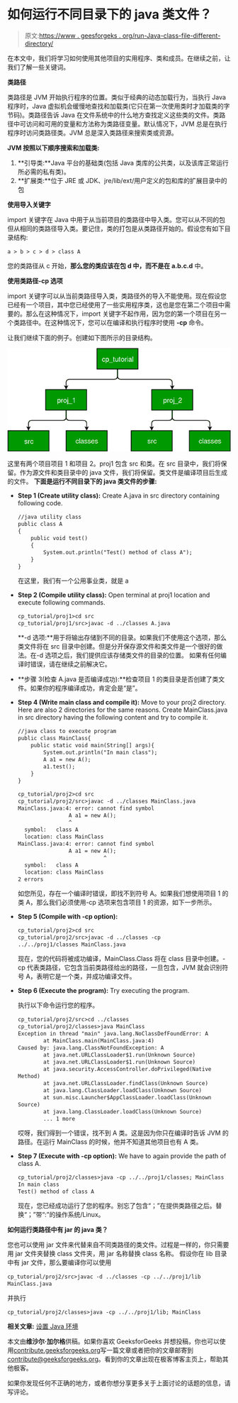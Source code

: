 # 如何运行不同目录下的 java 类文件？

> 原文:[https://www . geesforgeks . org/run-Java-class-file-different-directory/](https://www.geeksforgeeks.org/run-java-class-file-different-directory/)

在本文中，我们将学习如何使用其他项目的实用程序、类和成员。在继续之前，让我们了解一些关键词。

**类路径**

类路径是 JVM 开始执行程序的位置。类似于经典的动态加载行为，当执行 Java 程序时，Java 虚拟机会缓慢地查找和加载类(它只在第一次使用类时才加载类的字节码)。类路径告诉 Java 在文件系统中的什么地方查找定义这些类的文件。类路径中可访问和可用的变量和方法称为类路径变量。默认情况下，JVM 总是在执行程序时访问类路径类。JVM 总是深入类路径来搜索类或资源。

**JVM 按照以下顺序搜索和加载类:**

1.  **引导类:**Java 平台的基础类(包括 Java 类库的公共类，以及该库正常运行所必需的私有类)。
2.  **扩展类:**位于 JRE 或 JDK、jre/lib/ext/用户定义的包和库的扩展目录中的包

**使用导入关键字**

import 关键字在 Java 中用于从当前项目的类路径中导入类。您可以从不同的包但从相同的类路径导入类。要记住，类的打包是从类路径开始的。假设您有如下目录结构:

```
a > b > c > d > class A

```

您的类路径从 c 开始，**那么您的类应该在包 d 中，而不是在 a.b.c.d** 中。

**使用类路径-cp 选项**

import 关键字可以从当前类路径导入类，类路径外的导入不能使用。现在假设您已经有一个项目，其中您已经使用了一些实用程序类，这也是您在第二个项目中需要的。那么在这种情况下，import 关键字不起作用，因为您的第一个项目在另一个类路径中。在这种情况下，您可以在编译和执行程序时使用 **-cp** 命令。

让我们继续下面的例子。创建如下图所示的目录结构。

[![cp_tutorial](img/80c0a0699b959456221fed11fb610c32.png)](https://media.geeksforgeeks.org/wp-content/uploads/runClassJava.jpg)

这里有两个项目项目 1 和项目 2。proj1 包含 src 和类。在 src 目录中，我们将保留。作为源文件和类目录中的 java 文件，我们将保留。类文件是编译项目后生成的文件。
**下面是运行不同目录下的 java 类文件的步骤:**

*   **Step 1 (Create utility class):** Create A.java in src directory containing following code.

    ```
    //java utility class
    public class A
    {
        public void test()
        {
            System.out.println("Test() method of class A");
        }
    }
    ```

    在这里，我们有一个公用事业类，就是 a

*   **Step 2 (Compile utility class):** Open terminal at proj1 location and execute following commands.

    ```
    cp_tutorial/proj1>cd src
    cp_tutorial/proj1/src>javac -d ../classes A.java

    ```

    **-d 选项:**用于将输出存储到不同的目录。如果我们不使用这个选项，那么类文件将在 src 目录中创建。但是分开保存源文件和类文件是一个很好的做法。在-d 选项之后，我们提供应该存储类文件的目录的位置。
    如果有任何编译时错误，请在继续之前解决它。

*   **步骤 3(检查 A.java 是否编译成功):**检查项目 1 的类目录是否创建了类文件。如果你的程序编译成功，肯定会是“是”。
*   **Step 4 (Write main class and compile it):** Move to your proj2 directory. Here are also 2 directories for the same reasons. Create MainClass.java in src directory having the following content and try to compile it.

    ```
    //java class to execute program
    public class MainClass{
        public static void main(String[] args){
            System.out.println("In main class");
            A a1 = new A();
            a1.test();
        }
    }
    ```

    ```
    cp_tutorial/proj2>cd src
    cp_tutorial/proj2/src>javac -d ../classes MainClass.java
    MainClass.java:4: error: cannot find symbol
                    A a1 = new A();
                    ^
      symbol:   class A
      location: class MainClass
    MainClass.java:4: error: cannot find symbol
                    A a1 = new A();
                               ^
      symbol:   class A
      location: class MainClass
    2 errors

    ```

    如您所见，存在一个编译时错误，即找不到符号 A。如果我们想使用项目 1 的类 A，那么我们必须使用-cp 选项来包含项目 1 的资源，如下一步所示。

*   **Step 5 (Compile with -cp option):**

    ```
    cp_tutorial/proj2>cd src
    cp_tutorial/proj2/src>javac -d ../classes -cp 
    ../../proj1/classes MainClass.java

    ```

    现在，您的代码将被成功编译，MainClass.Class 将在 class 目录中创建。-cp 代表类路径，它包含当前类路径给出的路径，一旦包含，JVM 就会识别符号 A，表明它是一个类，并成功编译文件。

*   **Step 6 (Execute the program):** Try executing the program.

    执行以下命令运行您的程序。

    ```
    cp_tutorial/proj2/src>cd ../classes
    cp_tutorial/proj2/classes>java MainClass
    Exception in thread "main" java.lang.NoClassDefFoundError: A
            at MainClass.main(MainClass.java:4)
    Caused by: java.lang.ClassNotFoundException: A
            at java.net.URLClassLoader$1.run(Unknown Source)
            at java.net.URLClassLoader$1.run(Unknown Source)
            at java.security.AccessController.doPrivileged(Native Method)
            at java.net.URLClassLoader.findClass(Unknown Source)
            at java.lang.ClassLoader.loadClass(Unknown Source)
            at sun.misc.Launcher$AppClassLoader.loadClass(Unknown Source)
            at java.lang.ClassLoader.loadClass(Unknown Source)
            ... 1 more

    ```

    哎呀，我们得到一个错误，找不到 A 类。这是因为你只在编译时告诉 JVM 的路径。在运行 MainClass 的时候，他并不知道其他项目也有 A 类。

*   **Step 7 (Execute with -cp option):** We have to again provide the path of class A.

    ```
    cp_tutorial/proj2/classes>java -cp ../../proj1/classes; MainClass
    In main class
    Test() method of class A

    ```

    现在，您已经成功运行了您的程序。别忘了包含“；”在提供类路径之后。替换“；”带“:”的操作系统/Linux。

**如何运行类路径中有 jar 的 java 类？**

您也可以使用 jar 文件来代替来自不同类路径的类文件。过程是一样的，你只需要用 jar 文件夹替换 class 文件夹，用 jar 名称替换 class 名称。
假设你在 lib 目录中有 jar 文件，那么要编译你可以使用

```
cp_tutorial/proj2/src>javac -d ../classes -cp ../../proj1/lib MainClass.java

```

并执行

```
cp_tutorial/proj2/classes>java -cp ../../proj1/lib; MainClass
```

**相关文章:** [设置 Java 环境](https://www.geeksforgeeks.org/setting-environment-java/)

本文由**维沙尔·加尔格**供稿。如果你喜欢 GeeksforGeeks 并想投稿，你也可以使用[contribute.geeksforgeeks.org](http://www.contribute.geeksforgeeks.org)写一篇文章或者把你的文章邮寄到 contribute@geeksforgeeks.org。看到你的文章出现在极客博客主页上，帮助其他极客。

如果你发现任何不正确的地方，或者你想分享更多关于上面讨论的话题的信息，请写评论。